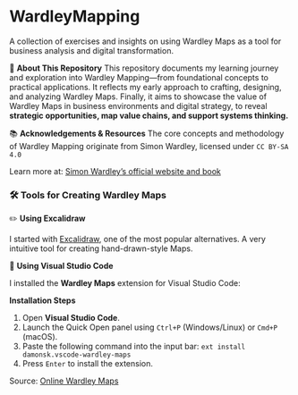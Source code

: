 # WardleyMapping
A collection of exercises and insights on using Wardley Maps as a tool for business analysis and digital transformation.

📌 **About This Repository**
This repository documents my learning journey and exploration into Wardley Mapping—from foundational concepts to practical applications. It reflects my early approach to crafting, designing, and analyzing Wardley Maps. 
Finally, it aims to showcase the value of Wardley Maps in business environments and digital strategy, to reveal **strategic opportunities, map value chains, and support systems thinking.**

📚 **Acknowledgements & Resources**
The core concepts and methodology of Wardley Mapping originate from Simon Wardley, licensed under `CC BY-SA 4.0`

 Learn more at: [Simon Wardley’s official website and book](https://medium.com/wardleymaps/on-being-lost-2ef5f05eb1ec)

### 🛠️ **Tools for Creating Wardley Maps**

✏️ **Using Excalidraw**

I started with [Excalidraw](https://plus.excalidraw.com/), one of the most popular alternatives. A very intuitive tool for creating hand-drawn-style Maps. 


🔧 **Using Visual Studio Code**

I installed the **Wardley Maps** extension for Visual Studio Code:

**Installation Steps**

1. Open **Visual Studio Code**.
2. Launch the Quick Open panel using `Ctrl+P` (Windows/Linux) or `Cmd+P` (macOS).
3. Paste the following command into the input bar:
   `ext install damonsk.vscode-wardley-maps`
5. Press `Enter` to install the extension.

Source: [Online Wardley Maps](https://marketplace.visualstudio.com/items?itemName=damonsk.vscode-wardley-maps) 




